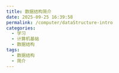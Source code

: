 ```yaml
---
title: 数据结构简介
date: 2025-09-25 16:39:58
permalink: /computer/dataStructure-intro
categories:
  - 学习
  - 计算机基础
  - 数据结构
tags:
  - 数据结构
  - 简介
---
```

